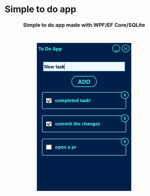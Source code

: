 # Simple to do app
<h3 align="center">Simple to do app made with WPF/EF Core/SQLite
</h3>
<br/>
<p align="center">
<img src="images/todoapp.png">
</p>
